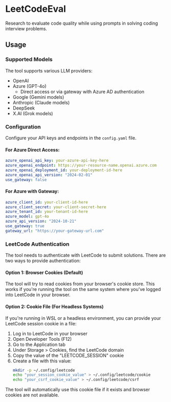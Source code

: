 # LeetCodeEval

Research to evaluate code quality while using prompts in solving coding interview problems.

## Usage

### Supported Models

The tool supports various LLM providers:
- OpenAI
- Azure (GPT-4o)
  - Direct access or via gateway with Azure AD authentication
- Google (Gemini models)
- Anthropic (Claude models)
- DeepSeek
- X.AI (Grok models)

### Configuration

Configure your API keys and endpoints in the `config.yaml` file.

#### For Azure Direct Access:
```yaml
azure_openai_api_key: your-azure-api-key-here
azure_openai_endpoint: https://your-resource-name.openai.azure.com
azure_openai_deployment_id: your-deployment-id-here
azure_openai_api_version: "2024-02-01"
use_gateway: false
```

#### For Azure with Gateway:
```yaml
azure_client_id: your-client-id-here
azure_client_secret: your-client-secret-here
azure_tenant_id: your-tenant-id-here
azure_model: gpt-4o
azure_api_version: "2024-10-21"
use_gateway: true
gateway_url: "https://your-gateway-url.com"
```

### LeetCode Authentication

The tool needs to authenticate with LeetCode to submit solutions. There are two ways to provide authentication:

#### Option 1: Browser Cookies (Default)
The tool will try to read cookies from your browser's cookie store. This works if you're running the tool on the same system where you've logged into LeetCode in your browser.

#### Option 2: Cookie File (For Headless Systems)
If you're running in WSL or a headless environment, you can provide your LeetCode session cookie in a file:

1. Log in to LeetCode in your browser
2. Open Developer Tools (F12)
3. Go to the Application tab
4. Under Storage > Cookies, find the LeetCode domain
5. Copy the value of the "LEETCODE_SESSION" cookie
6. Create a file with this value:
   ```bash
   mkdir -p ~/.config/leetcode
   echo "your_session_cookie_value" > ~/.config/leetcode/cookie
   echo "your_csrf_cookie_value" > ~/.config/leetcode/csrf
   ```

The tool will automatically use this cookie file if it exists and browser cookies are not available.
